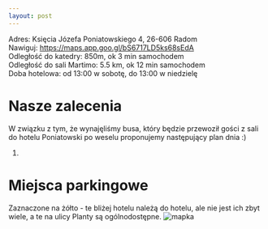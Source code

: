 ```yaml
---
layout: post
---
```


Adres: Księcia Józefa Poniatowskiego 4, 26-606 Radom\
Nawiguj: https://maps.app.goo.gl/bS6717LD5ks68sEdA \
Odległość do katedry: 850m, ok 3 min samochodem\
Odległość do sali Martimo: 5.5 km, ok 12 min samochodem\
Doba hotelowa: od 13:00 w sobotę, do 13:00 w niedzielę

# Nasze zalecenia

W związku z tym, że wynajęliśmy busa, który będzie przewoził gości z sali do hotelu Poniatowski po weselu proponujemy następujący plan dnia :)

1. 

# Miejsca parkingowe
Zaznaczone na żółto - te bliżej hotelu należą do hotelu, ale nie jest ich zbyt wiele, a te na ulicy Planty są ogólnodostępne.
![mapka](/piotrmaj.github.io/assets/2024_06_21_15_01_13_Hotel_Poniatowski_Google_Maps.png "mapka")


